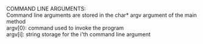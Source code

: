 COMMAND LINE ARGUMENTS:  
Command line arguments are stored in the char* argv argument of the main method<br>
argv[0}: command used to invoke the program<br>
argv[i]: string storage for the i'th command line argument<br>
